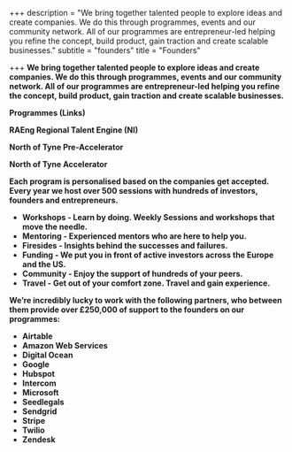 +++
description = "We bring together talented people to explore ideas and create companies.  We do this through programmes, events and our community network.  All of our programmes are entrepreneur-led helping you refine the concept, build product, gain traction and create scalable businesses."
subtitle = "founders"
title = "Founders"

+++
**We bring together talented people to explore ideas and create companies. We do this through programmes, events and our community network. All of our programmes are entrepreneur-led helping you refine the concept, build product, gain traction and create scalable businesses.**

**Programmes (Links)**

**RAEng Regional Talent Engine (NI)**

**North of Tyne Pre-Accelerator**

**North of Tyne Accelerator**

**Each program is personalised based on the companies get accepted. Every year we host over 500 sessions with hundreds of investors, founders and entrepreneurs.**

* **Workshops - Learn by doing. Weekly Sessions and workshops that move the needle.**
* **Mentoring - Experienced mentors who are here to help you.**
* **Firesides - Insights behind the successes and failures.**
* **Funding - We put you in front of active investors across the Europe and the US.**
* **Community - Enjoy the support of hundreds of your peers.**
* **Travel - Get out of your comfort zone. Travel and gain experience.**

**We’re incredibly lucky to work with the following partners, who between them provide over £250,000 of support to the founders on our programmes:**

* **Airtable**
* **Amazon Web Services**
* **Digital Ocean**
* **Google**
* **Hubspot**
* **Intercom**
* **Microsoft**
* **Seedlegals**
* **Sendgrid**
* **Stripe**
* **Twilio**
* **Zendesk**